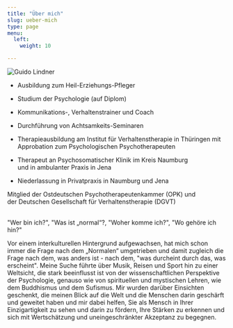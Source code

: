 ```yaml
---
title: "Über mich"
slug: ueber-mich
type: page
menu:
  left:
    weight: 10

---
```

![Guido Lindner](/images/portrait.jpg "Portrait von Guido Lindner")

* Ausbildung zum Heil-Erziehungs-Pfleger

* Studium der Psychologie (auf Diplom)

* Kommunikations-, Verhaltenstrainer und Coach

* Durchführung von Achtsamkeits-Seminaren

* Therapieausbildung am Institut für Verhaltenstherapie in Thüringen mit  
  Approbation zum Psychologischen Psychotherapeuten

* Therapeut an Psychosomatischer Klinik im Kreis Naumburg<br> und in ambulanter Praxis in Jena

* Niederlassung in Privatpraxis in Naumburg und Jena

Mitglied der Ostdeutschen Psychotherapeutenkammer (OPK) und  
der Deutschen Gesellschaft für Verhaltenstherapie (DGVT)

<br>"Wer bin ich?", "Was ist „normal“?, "Woher komme ich?", "Wo gehöre ich hin?" <br>

Vor einem interkulturellen Hintergrund aufgewachsen, hat mich schon immer die Frage nach dem „Normalen“ umgetrieben und damit zugleich die Frage nach dem, was anders ist - nach dem, "was durcheint durch das, was erscheint". Meine Suche führte über Musik, Reisen und Sport hin zu einer Weltsicht, die stark beeinflusst ist von der wissenschaftlichen Perspektive der Psychologie, genauso wie von spirituellen und mystischen Lehren, wie dem Buddhismus und dem Sufismus. Mir wurden darüber Einsichten geschenkt, die meinen Blick auf die Welt und die Menschen darin geschärft und geweitet haben und mir dabei helfen, Sie als Mensch in Ihrer Einzigartigkeit zu sehen und darin zu fördern, Ihre Stärken zu erkennen und sich mit Wertschätzung und uneingeschränkter Akzeptanz zu begegnen.
